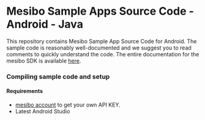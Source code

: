 # Mesibo Sample Apps Source Code - Android - Java
This repository contains Mesibo Sample App Source Code for Android. The sample code is reasonably well-documented and we suggest you to read comments to quickly understand the code. The entire documentation for the mesibo SDK is available [here](https://mesibo.com/documentation/).

### Compiling sample code and setup
#### Requirements
* [mesibo account](https://mesibo.com/console) to get your own API KEY.
* Latest Android Studio

